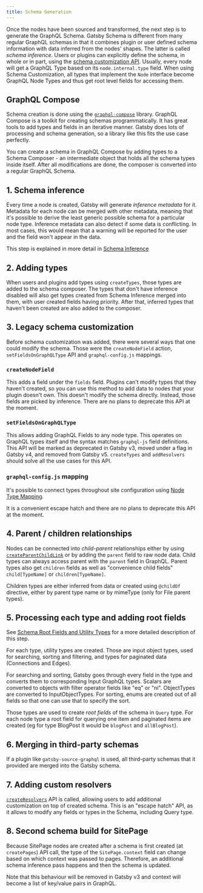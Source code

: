 ```yaml
---
title: Schema Generation
---
```


Once the nodes have been sourced and transformed, the next step is to generate the GraphQL Schema. Gatsby Schema is different from many regular GraphQL schemas in that it combines plugin or user defined schema information with data inferred from the nodes' shapes. The latter is called _schema inference_. Users or plugins can explicitly define the schema, in whole or in part, using the [schema customization API](/docs/schema-customization). Usually, every node will get a GraphQL Type based on its `node.internal.type` field. When using Schema Customization, all types that implement the `Node` interface become GraphQL Node Types and thus get root level fields for accessing them.

## GraphQL Compose

Schema creation is done using the [`graphql-compose`](https://github.com/graphql-compose/graphql-compose) library. GraphQL Compose is a toolkit for creating schemas programmatically. It has great tools to add types and fields in an iterative manner. Gatsby does lots of processing and schema generation, so a library like this fits the use case perfectly.

You can create a schema in GraphQL Compose by adding types to a Schema Composer - an intermediate object that holds all the schema types inside itself. After all modifications are done, the composer is converted into a regular GraphQL Schema.

## 1. Schema inference

Every time a node is created, Gatsby will generate _inference metadata_ for it. Metadata for each node can be merged with other metadata, meaning that it's possible to derive the least generic possible schema for a particular node type. Inference metadata can also detect if some data is conflicting. In most cases, this would mean that a warning will be reported for the user and the field won't appear in the data.

This step is explained in more detail in [Schema Inference](/docs/schema-inference)

## 2. Adding types

When users and plugins add types using `createTypes`, those types are added to the schema composer. The types that don't have inference disabled will also get types created from Schema Inference merged into them, with user created fields having priority. After that, inferred types that haven't been created are also added to the composer.

## 3. Legacy schema customization

Before schema customization was added, there were several ways that one could modify the schema. Those were the `createNodeField` action, `setFieldsOnGraphQLType` API and `graphql-config.js` mappings.

### `createNodeField`

This adds a field under the `fields` field. Plugins can't modify types that they haven't created, so you can use this method to add data to nodes that your plugin doesn't own. This doesn't modify the schema directly. Instead, those fields are picked by inference. There are no plans to deprecate this API at the moment.

### `setFieldsOnGraphQLType`

This allows adding GraphQL Fields to any node type. This operates on GraphQL types itself and the syntax matches `graphql-js` field definitions. This API will be marked as deprecated in Gatsby v3, moved under a flag in Gatsby v4, and removed from Gatsby v5. `createTypes` and `addResolvers` should solve all the use cases for this API.

### `graphql-config.js` mapping

It's possible to connect types throughout site configuration using [Node Type Mapping](/docs/gatsby-config/#mapping-node-types).

It is a convenient escape hatch and there are no plans to deprecate this API at the moment.

## 4. Parent / children relationships

Nodes can be connected into _child-parent_ relationships either by using [`createParentChildLink`](/docs/actions/#createParentChildLink) or by adding the `parent` field to raw node data. Child types can always access parent with the `parent` field in GraphQL. Parent types also get `children` fields as well as "convenience child fields" `child[TypeName]` or `children[TypeName]`.

Children types are either inferred from data or created using `@childOf` directive, either by parent type name or by mimeType (only for File parent types).

## 5. Processing each type and adding root fields

See [Schema Root Fields and Utility Types](/docs/schema-root-fields) for a more detailed description of this step.

For each type, utility types are created. Those are input object types, used for searching, sorting and filtering, and types for paginated data (Connections and Edges).

For searching and sorting, Gatsby goes through every field in the type and converts them to corresponding Input GraphQL types. Scalars are converted to objects with filter operator fields like "eq" or "ni". ObjectTypes are converted to InputObjectTypes. For sorting, enums are created out of all fields so that one can use that to specify the sort.

Those types are used to create _root fields_ of the schema in `Query` type. For each node type a root field for querying one item and paginated items are created (eg for type BlogPost it would be `blogPost` and `allBlogPost`).

## 6. Merging in third-party schemas

If a plugin like `gatsby-source-graphql` is used, all third-party schemas that it provided are merged into the Gatsby schema.

## 7. Adding custom resolvers

[`createResolvers`](/docs/schema-customization/#createresolvers-api) API is called, allowing users to add additional customization on top of created schema. This is an "escape hatch" API, as it allows to modify any fields or types in the Schema, including Query type.

## 8. Second schema build for SitePage

Because SitePage nodes are created after a schema is first created (at `createPages`) API call, the type of the `SitePage.context` field can change based on which context was passed to pages. Therefore, an additional schema inference pass happens and then the schema is updated.

Note that this behaviour will be removed in Gatsby v3 and context will become a list of key/value pairs in GraphQL.
